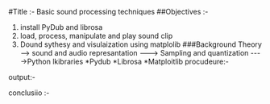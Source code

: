 #Title :- Basic sound processing techniques 
##Objectives :-
1) install PyDub and librosa
2) load, process, manipulate and play sound clip
2) Dound sythesy and visulaization using matplolib
###Background Theory 
--> sound and audio represantation 
---> Sampling and quantization 
---->Python lkibraries 
      *Pydub
      *Librosa
      *Matploitlib
procudeure:-



output:- 




conclusiio :-



